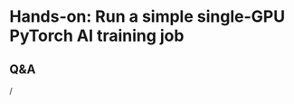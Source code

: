 # Hands-on: Run a simple single-GPU PyTorch AI training job

<!--
[Exercises on the course GitHub](https://github.com/Lumi-supercomputer/Getting_Started_with_AI_workshop/tree/ai-20250204/03_Your_first_AI_training_job_on_LUMI).
-->
<!--
[Exercises on the course GitHub](https://github.com/Lumi-supercomputer/Getting_Started_with_AI_workshop/tree/main/03_Your_first_AI_training_job_on_LUMI).
-->

<!--
A video recording of the discussion of the solution will follow.
-->

<!--
<video src="https://462000265.lumidata.eu/ai-20250204/recordings/E03_FirstJob.mp4" controls="controls"></video>
-->


## Q&A

/
